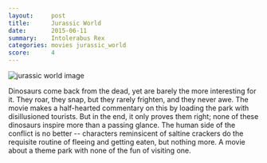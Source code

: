 ```yaml
---
layout:     post
title:      Jurassic World
date:       2015-06-11
summary:    Intolerabus Rex
categories: movies jurassic_world
score:      4
---
```


![jurassic world image](https://a248.e.akamai.net/f/1015/2073/5m/blogs-images.forbes.com/markhughes/files/2015/06/JURASSIC-WORLD-7.jpg)

Dinosaurs come back from the dead, yet are barely the more interesting for it. They roar, they snap, but they rarely frighten, and they never awe. The movie makes a half-hearted commentary on this by loading the park with disillusioned tourists. But in the end, it only proves them right; none of these dinosaurs inspire more than a passing glance. The human side of the conflict is no better -- characters reminsicent of saltine crackers do the requisite routine of fleeing and getting eaten, but nothing more. A movie about a theme park with none of the fun of visiting one.